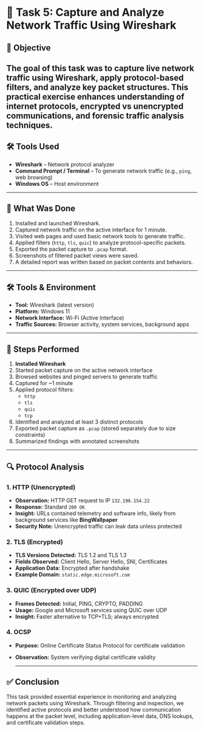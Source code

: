 # 📡 Task 5: Capture and Analyze Network Traffic Using Wireshark

## 🎯 Objective
The goal of this task was to capture live network traffic using **Wireshark**, apply protocol-based filters, and analyze key packet structures. This practical exercise enhances understanding of internet protocols, encrypted vs unencrypted communications, and forensic traffic analysis techniques.
---

## 🛠️ Tools Used
- **Wireshark** – Network protocol analyzer
- **Command Prompt / Terminal** – To generate network traffic (e.g., `ping`, web browsing)
- **Windows OS** – Host environment

---

## 🧪 What Was Done

1. Installed and launched Wireshark.
2. Captured network traffic on the active interface for 1 minute.
3. Visited web pages and used basic network tools to generate traffic.
4. Applied filters (`http`, `tls`, `quic`) to analyze protocol-specific packets.
5. Exported the packet capture to `.pcap` format.
6. Screenshots of filtered packet views were saved.
7. A detailed report was written based on packet contents and behaviors.

---


## 🛠 Tools & Environment
- **Tool:** Wireshark (latest version)
- **Platform:** Windows 11
- **Network Interface:** Wi-Fi (Active Interface)
- **Traffic Sources:** Browser activity, system services, background apps

---

## 🔄 Steps Performed

1. **Installed Wireshark**
2. Started packet capture on the active network interface
3. Browsed websites and pinged servers to generate traffic
4. Captured for ~1 minute
5. Applied protocol filters:
   - `http`
   - `tls`
   - `quic`
   - `tcp`
6. Identified and analyzed at least 3 distinct protocols
7. Exported packet capture as `.pcap` (stored separately due to size constraints)
8. Summarized findings with annotated screenshots

---

## 🔍 Protocol Analysis

### 1. **HTTP (Unencrypted)**
- **Observation:** HTTP GET request to IP `132.196.154.22`
- **Response:** Standard `200 OK`
- **Insight:** URLs contained telemetry and software info, likely from background services like **BingWallpaper**
- **Security Note:** Unencrypted traffic can leak data unless protected

### 2. **TLS (Encrypted)**
- **TLS Versions Detected:** TLS 1.2 and TLS 1.3
- **Fields Observed:** Client Hello, Server Hello, SNI, Certificates
- **Application Data:** Encrypted after handshake
- **Example Domain:** `static.edge.microsoft.com`

### 3. **QUIC (Encrypted over UDP)**
- **Frames Detected:** Initial, PING, CRYPTO, PADDING
- **Usage:** Google and Microsoft services using QUIC over UDP
- **Insight:** Faster alternative to TCP+TLS; always encrypted

### 4. **OCSP**
- **Purpose:** Online Certificate Status Protocol for certificate validation
- **Observation:** System verifying digital certificate validity

  ---
## ✅ Conclusion
This task provided essential experience in monitoring and analyzing network packets using Wireshark. Through filtering and inspection, we identified active protocols and better understood how communication happens at the packet level, including application-level data, DNS lookups, and certificate validation steps.

